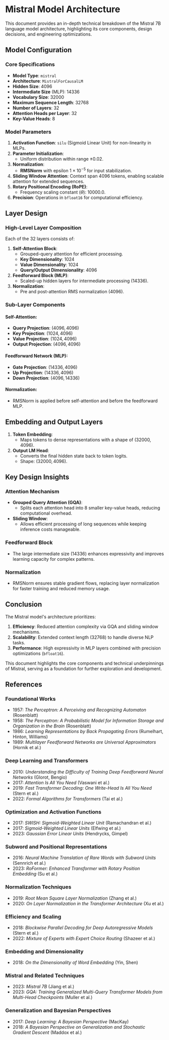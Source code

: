 # **Mistral Model Architecture**

This document provides an in-depth technical breakdown of the Mistral 7B language model architecture, highlighting its core components, design decisions, and engineering optimizations.

## **Model Configuration**

### **Core Specifications**
- **Model Type**: `mistral`
- **Architecture**: `MistralForCausalLM`
- **Hidden Size**: $4096$
- **Intermediate Size** (MLP): $14336$
- **Vocabulary Size**: $32000$
- **Maximum Sequence Length**: $32768$
- **Number of Layers**: $32$
- **Attention Heads per Layer**: $32$
- **Key-Value Heads**: $8$

### **Model Parameters**
1. **Activation Function**: `silu` (Sigmoid Linear Unit) for non-linearity in MLPs.
2. **Parameter Initialization**:
   - Uniform distribution within range $\pm 0.02$.
3. **Normalization**:
   - **RMSNorm** with epsilon $1 \times 10^{-5}$ for input stabilization.
4. **Sliding Window Attention**: Context span $4096$ tokens, enabling scalable attention for extended sequences.
5. **Rotary Positional Encoding (RoPE)**:
   - Frequency scaling constant ($\theta$): $10000.0$.
6. **Precision**: Operations in `bfloat16` for computational efficiency.

## **Layer Design**

### **High-Level Layer Composition**
Each of the $32$ layers consists of:
1. **Self-Attention Block**:
   - Grouped-query attention for efficient processing.
   - **Key Dimensionality**: $1024$
   - **Value Dimensionality**: $1024$
   - **Query/Output Dimensionality**: $4096$
2. **Feedforward Block (MLP)**:
   - Scaled-up hidden layers for intermediate processing ($14336$).
3. **Normalization**:
   - Pre and post-attention RMS normalization ($4096$).

### **Sub-Layer Components**
#### **Self-Attention**:
- **Query Projection**: $(4096, 4096)$
- **Key Projection**: $(1024, 4096)$
- **Value Projection**: $(1024, 4096)$
- **Output Projection**: $(4096, 4096)$

#### **Feedforward Network (MLP)**:
- **Gate Projection**: $(14336, 4096)$
- **Up Projection**: $(14336, 4096)$
- **Down Projection**: $(4096, 14336)$

#### **Normalization**:
- RMSNorm is applied before self-attention and before the feedforward MLP.

## **Embedding and Output Layers**

1. **Token Embedding**:
   - Maps tokens to dense representations with a shape of $(32000, 4096)$.
2. **Output LM Head**:
   - Converts the final hidden state back to token logits.
   - Shape: $(32000, 4096)$.

## **Key Design Insights**

### **Attention Mechanism**
- **Grouped Query Attention (GQA)**:
   - Splits each attention head into 8 smaller key-value heads, reducing computational overhead.
- **Sliding Window**:
   - Allows efficient processing of long sequences while keeping inference costs manageable.

### **Feedforward Block**
- The large intermediate size ($14336$) enhances expressivity and improves learning capacity for complex patterns.

### **Normalization**
- RMSNorm ensures stable gradient flows, replacing layer normalization for faster training and reduced memory usage.

## **Conclusion**

The Mistral model's architecture prioritizes:
1. **Efficiency**: Reduced attention complexity via GQA and sliding window mechanisms.
2. **Scalability**: Extended context length ($32768$) to handle diverse NLP tasks.
3. **Performance**: High expressivity in MLP layers combined with precision optimizations (`bfloat16`).

This document highlights the core components and technical underpinnings of Mistral, serving as a foundation for further exploration and development.

## **References**

### **Foundational Works**
- 1957: *The Perceptron: A Perceiving and Recognizing Automaton* (Rosenblatt)
- 1958: *The Perceptron: A Probabilistic Model for Information Storage and Organization in the Brain* (Rosenblatt)
- 1986: *Learning Representations by Back Propagating Errors* (Rumelhart, Hinton, Williams)
- 1989: *Multilayer Feedforward Networks are Universal Approximators* (Hornik et al.)

### **Deep Learning and Transformers**
- 2010: *Understanding the Difficulty of Training Deep Feedforward Neural Networks* (Glorot, Bengio)
- 2017: *Attention Is All You Need* (Vaswani et al.)
- 2019: *Fast Transformer Decoding: One Write-Head Is All You Need* (Stern et al.)
- 2022: *Formal Algorithms for Transformers* (Tai et al.)

### **Optimization and Activation Functions**
- 2017: *SWISH: Sigmoid-Weighted Linear Unit* (Ramachandran et al.)
- 2017: *Sigmoid-Weighted Linear Units* (Elfwing et al.)
- 2023: *Gaussian Error Linear Units* (Hendrycks, Gimpel)

### **Subword and Positional Representations**
- 2016: *Neural Machine Translation of Rare Words with Subword Units* (Sennrich et al.)
- 2023: *RoFormer: Enhanced Transformer with Rotary Position Embedding* (Su et al.)

### **Normalization Techniques**
- 2019: *Root Mean Square Layer Normalization* (Zhang et al.)
- 2020: *On Layer Normalization in the Transformer Architecture* (Xu et al.)

### **Efficiency and Scaling**
- 2018: *Blockwise Parallel Decoding for Deep Autoregressive Models* (Stern et al.)
- 2022: *Mixture of Experts with Expert Choice Routing* (Shazeer et al.)

### **Embedding and Dimensionality**
- 2018: *On the Dimensionality of Word Embedding* (Yin, Shen)

### **Mistral and Related Techniques**
- 2023: *Mistral 7B* (Jiang et al.)
- 2023: *GQA: Training Generalized Multi-Query Transformer Models from Multi-Head Checkpoints* (Muller et al.)

### **Generalization and Bayesian Perspectives**
- 2017: *Deep Learning: A Bayesian Perspective* (MacKay)
- 2018: *A Bayesian Perspective on Generalization and Stochastic Gradient Descent* (Maddox et al.)
